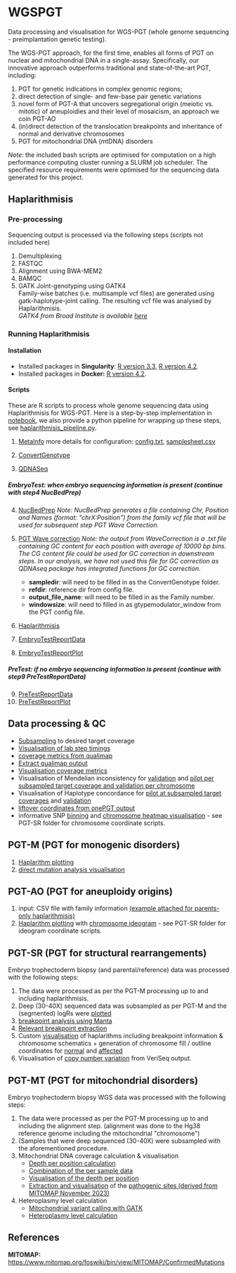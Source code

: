 # WGSPGT
Data processing and visualisation for WGS-PGT (whole genome sequencing - preimplantation genetic testing).

The WGS-PGT approach, for the first time, enables all forms of PGT on nuclear and mitochondrial DNA in a single-assay.
Specifically, our innovative approach outperforms traditional and state-of-the-art PGT, including:
1. PGT for genetic indications in complex genomic regions;
2. direct detection of single- and few-base pair genetic variations
3. novel form of PGT-A that uncovers segregational origin (meiotic vs. mitotic) of aneuploidies and their level of mosaicism, an approach we coin PGT-AO
4. (in)direct detection of the translocation breakpoints and inheritance of normal and derivative chromosomes
5. PGT for mitochondrial DNA (mtDNA) disorders

_Note:_ the included bash scripts are optimised for computation on a high performance computing cluster
running a SLURM job scheduler. The specified resource requirements were optimised for the sequencing data
generated for this project.

## Haplarithmisis
### Pre-processing
Sequencing output is processed via the following steps (scripts not included here)
1. Demultiplexing
2. FASTQC
3. Alignment using BWA-MEM2
4. BAMQC
5. GATK Joint-genotyping using GATK4 <br>
   Family-wise batches (i.e. multisample vcf files) are generated using gatk-haplotype-joint calling. The resulting vcf file was analysed by Haplarithmisis. <br>
   _GATK4 from Broad Institute is available [here](https://gatk.broadinstitute.org/hc/en-us)_

   
### Running Haplarithmisis
#### Installation
- Installed packages in **Singularity**: [R version 3.3](https://github.com/CellularGenomicMedicine/WGSPGT/blob/main/Haplarithmisis/easyR3.def), [R version 4.2](https://github.com/CellularGenomicMedicine/WGSPGT/blob/main/Haplarithmisis/easyR4.def).
- Installed packages in **Docker:** [R version 4.2](https://github.com/CellularGenomicMedicine/WGSPGT/blob/main/Haplarithmisis/easyR4.Dockerfile).

#### Scripts
These are R scripts to process whole genome sequencing data using Haplarithmisis for WGS-PGT. Here is a step-by-step implementation in [notebook](https://github.com/CellularGenomicMedicine/WGSPGT/blob/main/Haplarithmisis/WGSPGT_haplarithmisis_pipeline.ipynb), we also provide a python pipeline for wrapping up these steps, see [haplarithmisis_pipeline.py](https://github.com/CellularGenomicMedicine/WGSPGT/blob/main/Haplarithmisis/haplarithmisis_pipeline.py).

1. [MetaInfo](Haplarithmisis/MetaInfo) more details for configuration: [config.txt](Haplarithmisis/PGT_config.txt), [samplesheet.csv](Haplarithmisis/ExampleSamplesheet.csv)
      
2. [ConvertGenotype](Haplarithmisis/ConvertGenotype)
   
3. [QDNASeq](Haplarithmisis/QDNASeq)

##### EmbryoTest: when embryo sequencing information is present (continue with step4 NucBedPrep)
4. [NucBedPrep](Haplarithmisis/NucBedPrep) _Note: NucBedPrep generates a file containing Chr, Position and Names (format: "chrX:Position") from the family vcf file that will be used for subsequent step PGT Wave Correction._

5. [PGT Wave correction](Haplarithmisis/WaveCorrection.sh) _Note: the output from WaveCorrection is a .txt file containing GC content for each position with average of 10000 bp bins. The CG content file could be used for GC correction in downstream steps. In our analysis, we have not used this file for GC correction as QDNAseq package has integrated functions for GC correction._
   * __sampledir__: will need to be filled in as the ConvertGenotype folder.
   * __refdir__: reference dir from config file.
   * __output_file_name__: will need to be filled in as the Family number.
   * __windowsize__: will need to filled in as gtypemodulator_window from the PGT config file.
     
6. [Haplarithmisis](Haplarithmisis/Haplarithmisis)
7. [EmbryoTestReportData](Haplarithmisis/EmbryoTestReportData)
8. [EmbryoTestReportPlot](Haplarithmisis/EmbryoTestReportPlot)

##### PreTest: if no embryo sequencing information is present (continue with step9 PreTestReportData)
9. [PreTestReportData](Haplarithmisis/PreTestReportData)
10. [PreTestReportPlot](Haplarithmisis/PreTestReportPlot)


## Data processing & QC
+ [Subsampling](QC/SubSampling.sh) to desired target coverage
+ [Visualisation of lab step timings](QC/labtimings.R)
+ [coverage metrics from qualimap](QC/qualimap.sh)
+ [Extract qualimap output](QC/QualimapExtraction.R)
+ [Visualisation coverage metrics](QC/CoveragePlots.R)
+ Visualisation of Mendelian inconsistency for [validation](QC/AutosomalMendIncValidationPlot.R) and [pilot per subsampled target coverage and validation per chromosome](QC/MendInconsistencyPlotsSupplement.R)
+ Visualisation of Haplotype concordance for [pilot at subsampled target coverages](QC/HaplotypeConcordancePilotPlot.R) and [validation](QC/HaplotypeConcordanceValidationPlot.R)
+ [liftover coordinates from onePGT output](QC/LiftOverhg19.R)
+ informative SNP [binning](QC/binning.R) and [chromosome heatmap visualisation](QC/coverageHeatmap.R) - see PGT-SR folder for chromosome coordinate scripts.

## PGT-M (PGT for monogenic disorders)
1. [Haplarithm plotting](PGT-M/haplarithm.R)
2. [direct mutation analysis visualisation](PGT-M/directMutationPlot.R)


## PGT-AO (PGT for aneuploidy origins)
1. input: CSV file with family information [(example attached for parents-only haplarithmisis)](Haplarithmisis/ExampleSamplesheet_parentsOnlyPGTA.csv)
2. [Haplarithm plotting](PGT-AO/haplarithm.R) with [chromosome ideogram](PGT-AO/ideogram.R) - see PGT-SR folder for ideogram coordinate scripts.


## PGT-SR (PGT for structural rearrangements)
Embryo trophectoderm biopsy (and parental/reference) data was processed with the following steps:
1. The data were processed as per the PGT-M processing up to and including haplarithmisis.
2. Deep (30-40X) sequenced data was subsampled as per PGT-M and the (segmented) logRs were [plotted](PGT-SR/plotLogRs.R)
3. [breakpoint analysis using Manta](PGT-SR/manta.sh)
4. [Relevant breakpoint extraction](PGT-SR/extractBreakpoints.R)
5. Custom [visualisation](PGT-SR/plotSR.R) of haplarithms including breakpoint information & chromosome schematics
       + generation of chromosome fill / outline coordinates for [normal](PGT-SR/normalCoordinates.R) and [affected](PGT-SR/affectedCoordinates.R)
6. Visualisation of [copy number variation](PGT-SR/Veriseq_ggplot.R) from VeriSeq output.

## PGT-MT (PGT for mitochondrial disorders)
Embryo trophectoderm biopsy WGS data was processed with the following steps:  
1. The data were processed as per the PGT-M processing up to and including the alignment step.
    (alignment was done to the Hg38 reference genome including the mitochondrial "chromosome")
2. (Samples that were deep sequenced (30-40X) were subsampled with the aforementioned procedure.
3. Mitochondrial DNA coverage calculation & visualisation
    + [Depth per position calculation](PGT-MT/samtoolsDepth.sh)
    + [Combination of the per sample data](PGT-MT/combineDepths.R)
    + [Visualisation of the depth per position](PGT-MT/circosPlot.R)
    + [Extraction and visualisation](PGT-MT/pathogenicCoverageHistogram.R) of the [pathogenic sites (derived from MITOMAP November 2023)](PGT-MT/pathMITO.csv)
4. Heteroplasmy level calculation
    + [Mitochondrial variant calling with GATK](PGT-MT/gatk.sh)
    + [Heteroplasmy level calculation](PGT-MT/heteroplasmy.R)


## References
__MITOMAP:__ https://www.mitomap.org/foswiki/bin/view/MITOMAP/ConfirmedMutations
